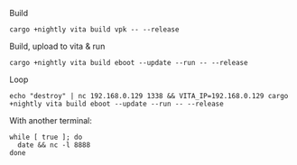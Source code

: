 Build
```
cargo +nightly vita build vpk -- --release
```

Build, upload to vita & run
```
cargo +nightly vita build eboot --update --run -- --release
```

Loop
```
echo "destroy" | nc 192.168.0.129 1338 && VITA_IP=192.168.0.129 cargo +nightly vita build eboot --update --run -- --release
```

With another terminal:
```
while [ true ]; do
  date && nc -l 8888
done
```
